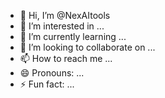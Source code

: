 - 👋 Hi, I’m @NexAItools
- 👀 I’m interested in ...
- 🌱 I’m currently learning ...
- 💞️ I’m looking to collaborate on ...
- 📫 How to reach me ...
- 😄 Pronouns: ...
- ⚡ Fun fact: ...

<!---
NexAItools/NexAItools is a ✨ special ✨ repository because its `README.md` (this file) appears on your GitHub profile.
You can click the Preview link to take a look at your changes.
--->
